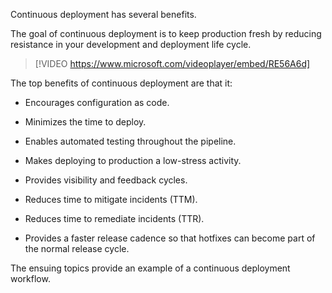 Continuous deployment has several benefits.

The goal of continuous deployment is to keep production fresh by reducing resistance in your development and deployment life cycle.

> [!VIDEO https://www.microsoft.com/videoplayer/embed/RE56A6d]

The top benefits of continuous deployment are that it:

- Encourages configuration as code.

- Minimizes the time to deploy.

- Enables automated testing throughout the pipeline.

- Makes deploying to production a low-stress activity.

- Provides visibility and feedback cycles.

- Reduces time to mitigate incidents (TTM).

- Reduces time to remediate incidents (TTR).

- Provides a faster release cadence so that hotfixes can become part of the normal release cycle.

The ensuing topics provide an example of a continuous deployment workflow.
